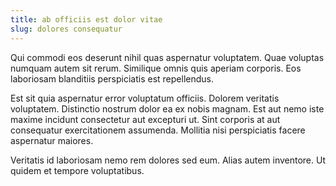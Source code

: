 ```yaml
---
title: ab officiis est dolor vitae
slug: dolores consequatur
---
```


Qui commodi eos deserunt nihil quas aspernatur voluptatem. Quae voluptas numquam autem sit rerum. Similique omnis quis aperiam corporis. Eos laboriosam blanditiis perspiciatis est repellendus.

Est sit quia aspernatur error voluptatum officiis. Dolorem veritatis voluptatem. Distinctio nostrum dolor ea ex nobis magnam. Est aut nemo iste maxime incidunt consectetur aut excepturi ut. Sint corporis at aut consequatur exercitationem assumenda. Mollitia nisi perspiciatis facere aspernatur maiores.

Veritatis id laboriosam nemo rem dolores sed eum. Alias autem inventore. Ut quidem et tempore voluptatibus.

